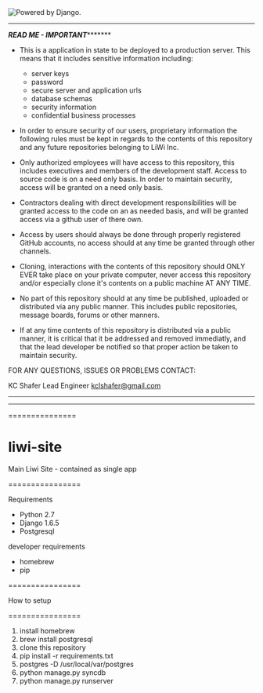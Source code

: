 
<img src="https://www.djangoproject.com/m/img/badges/djangopowered126x54.gif" border="0" alt="Powered by Django." title="Powered by Django." />



************************************************
***********READ ME - IMPORTANT******************

* This is a application in state to be deployed to a production server. This means that it includes sensitive information including:
    * server keys
    * password
    * secure server and application urls
    * database schemas
    * security information
    * confidential business processes

* In order to ensure security of our users, proprietary information the following rules must be kept in regards to the contents of this repository and any future repositories belonging to LiWi Inc.

* Only authorized employees will have access to this repository, this includes executives and members of the development staff. Access to source code is on a need only basis. In order to maintain security, access will be granted on a need only basis. 
* Contractors dealing with direct development responsibilities will be granted access to the code on an as needed basis, and will be granted access via a github user of there own. 
* Access by users should always be done through properly registered GitHub accounts, no access should at any time be granted through other channels.
* Cloning, interactions with the contents of this repository should ONLY EVER take place on your private computer, never access this repository and/or especially clone it's contents on a public machine AT ANY TIME.
* No part of this repository should at any time be published, uploaded or distributed via any public manner. This includes public repositories, message boards, forums or other manners. 
* If at any time contents of this repository is distributed via a public manner, it is critical that it be addressed and removed immediatly, and that the lead developer be notified so that proper action be taken to maintain security.

FOR ANY QUESTIONS, ISSUES OR PROBLEMS CONTACT:

KC Shafer
Lead Engineer
kclshafer@gmail.com


************************************************
************************************************

===============

liwi-site
=========

Main Liwi Site - contained as single app 

================

Requirements 

- Python 2.7
- Django 1.6.5
- Postgresql

developer requirements

- homebrew
- pip 

================

How to setup 

================

1. install homebrew 
2. brew install postgresql
3. clone this repository
4. pip install -r requirements.txt
5. postgres -D /usr/local/var/postgres
6. python manage.py syncdb
7. python manage.py runserver
